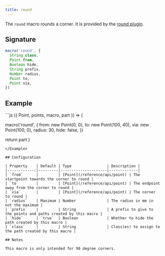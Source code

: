 ```yaml
---
title: round
---
```


The `round` macro rounds a corner. It is provided by the [round
plugin](/reference/plugins/round/).

## Signature

```js
macro('round', { 
  String class,
  Point from,
  Boolean hide,
  String prefix,
  Number radius,
  Point to,
  Point via,
})
```

## Example

<Example caption="An example of the round macro">
```js
({ Point, points, macro, part }) => {

  macro('round', {
    from: new Point(0, 0),
    to: new Point(100, 40),
    via: new Point(100, 0),
    radius: 30,
    hide: false,
  })

  return part
}
```
</Example>

## Configuration

| Property    | Default | Type                | Description |
|------------:|---------|---------------------|-------------|
| `from`      |         | [Point](/reference/api/point) | The startpoint towards the corner to round |
| `to`        |         | [Point](/reference/api/point) | The endpoint away from the corner to round |
| `via`       |         | [Point](/reference/api/point) | The corner to round |
| `radius`    | Maximum | Number              | The radius in mm in not the maximum |
| `prefix`    |         | String              | A prefix to give to the points and paths created by this macro |
| `hide`      | `true`  | Boolean             | Whether to hide the path created by this macro |
| `class`     |         | String              | Class(es) to assign to the path created by this macro |

## Notes

This macro is only intended for 90 degree corners.
